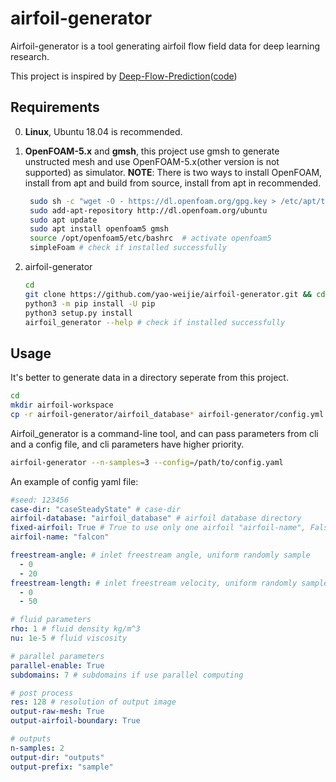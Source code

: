 # airfoil-generator

Airfoil-generator is a tool generating airfoil flow field data for deep learning research.

This project is inspired by [Deep-Flow-Prediction](http://arxiv.org/abs/1810.08217)([code](https://github.com/thunil/Deep-Flow-Prediction))

## Requirements

0. **Linux**, Ubuntu 18.04 is recommended.

1. **OpenFOAM-5.x** and **gmsh**, this project use gmsh to generate unstructed mesh and use OpenFOAM-5.x(other version is not supported) as simulator.
   **NOTE**: There is two ways to install OpenFOAM, install from apt and build from source, install from apt in recommended.
   
   ```bash
    sudo sh -c "wget -O - https://dl.openfoam.org/gpg.key > /etc/apt/trusted.gpg.d/openfoam.asc"
    sudo add-apt-repository http://dl.openfoam.org/ubuntu
    sudo apt update
    sudo apt install openfoam5 gmsh
    source /opt/openfoam5/etc/bashrc  # activate openfoam5
    simpleFoam # check if installed successfully
   ```

2. airfoil-generator
   
   ```bash
   cd
   git clone https://github.com/yao-weijie/airfoil-generator.git && cd airfoil-generator/
   python3 -m pip install -U pip
   python3 setup.py install
   airfoil_generator --help # check if installed successfully
   ```

## Usage

It's better to generate data in a directory seperate from this project.

```bash
cd
mkdir airfoil-workspace
cp -r airfoil-generator/airfoil_database* airfoil-generator/config.yml airfoil-generator/case* -d airfoil-workspace
```

Airfoil_generator is a command-line tool, and can pass parameters from cli and a config file, and
cli parameters have higher priority.

```bash
airfoil-generator --n-samples=3 --config=/path/to/config.yaml
```

An example of config yaml file:

```yaml
#seed: 123456
case-dir: "caseSteadyState" # case-dir
airfoil-database: "airfoil_database" # airfoil database directory
fixed-airfoil: True # True to use only one airfoil "airfoil-name", False to randomly sample from "airfoil-database"
airfoil-name: "falcon"

freestream-angle: # inlet freestream angle, uniform randomly sample
  - 0
  - 20
freestream-length: # inlet freestream velocity, uniform randomly sample
  - 0
  - 50

# fluid parameters
rho: 1 # fluid density kg/m^3
nu: 1e-5 # fluid viscosity

# parallel parameters
parallel-enable: True
subdomains: 7 # subdomains if use parallel computing

# post process
res: 128 # resolution of output image
output-raw-mesh: True
output-airfoil-boundary: True

# outputs
n-samples: 2
output-dir: "outputs"
output-prefix: "sample"
```
